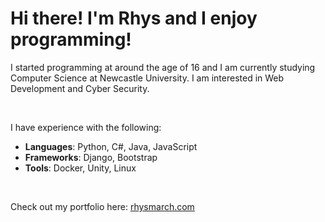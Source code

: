# Hi there! I'm Rhys and I enjoy programming!

I started programming at around the age of 16 and I am currently studying Computer Science at Newcastle University. I am interested in Web Development and Cyber Security.

<br>

I have experience with the following:

- **Languages**: Python, C#, Java, JavaScript
- **Frameworks**: Django, Bootstrap
- **Tools**: Docker, Unity, Linux 

<br>

Check out my portfolio here: [rhysmarch.com](https://rhysmarch.com/)


